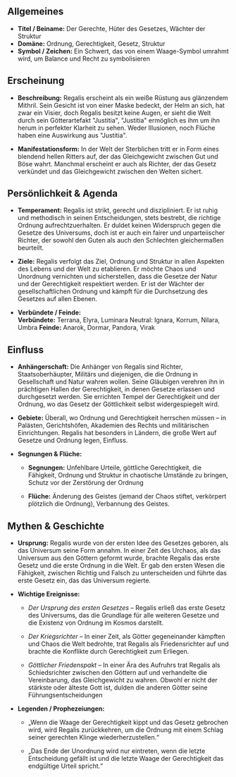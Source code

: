 ## Allgemeines

- **Titel / Beiname:** Der Gerechte, Hüter des Gesetzes, Wächter der Struktur
- **Domäne:** Ordnung, Gerechtigkeit, Gesetz, Struktur
- **Symbol / Zeichen:** Ein Schwert, das von einem Waage-Symbol umrahmt wird, um Balance und Recht zu symbolisieren


## Erscheinung

- **Beschreibung:** Regalis erscheint als ein weiße Rüstung aus glänzendem Mithril. Sein Gesicht ist von einer Maske bedeckt, der Helm an sich, hat zwar ein Visier, doch Regalis besitzt keine Augen, er sieht die Welt durch sein Götterartefakt "Justitia", "Justitia" ermöglich es ihm um ihn herum in perfekter Klarheit zu sehen. Weder Illusionen, noch Flüche haben eine Auswirkung aus "Justitia".
    
- **Manifestationsform:** In der Welt der Sterblichen tritt er in Form eines blendend hellen Ritters auf, der das Gleichgewicht zwischen Gut und Böse wahrt. Manchmal erscheint er auch als Richter, der das Gesetz verkündet und das Gleichgewicht zwischen den Welten sichert.
    

## Persönlichkeit & Agenda

- **Temperament:** Regalis ist strikt, gerecht und diszipliniert. Er ist ruhig und methodisch in seinen Entscheidungen, stets bestrebt, die richtige Ordnung aufrechtzuerhalten. Er duldet keinen Widerspruch gegen die Gesetze des Universums, doch ist er auch ein fairer und unparteiischer Richter, der sowohl den Guten als auch den Schlechten gleichermaßen beurteilt.
    
- **Ziele:** Regalis verfolgt das Ziel, Ordnung und Struktur in allen Aspekten des Lebens und der Welt zu etablieren. Er möchte Chaos und Unordnung vernichten und sicherstellen, dass die Gesetze der Natur und der Gerechtigkeit respektiert werden. Er ist der Wächter der gesellschaftlichen Ordnung und kämpft für die Durchsetzung des Gesetzes auf allen Ebenen.
    
- **Verbündete / Feinde:**  
    **Verbündete:** Terrana, Elyra, Luminara
    Neutral: Ignara, Korrum, Nilara, Umbra
    **Feinde:** Anarok, Dormar, Pandora, Virak
    

## Einfluss

- **Anhängerschaft:** Die Anhänger von Regalis sind Richter, Staatsoberhäupter, Militärs und diejenigen, die die Ordnung in Gesellschaft und Natur wahren wollen. Seine Gläubigen verehren ihn in prächtigen Hallen der Gerechtigkeit, in denen Gesetze erlassen und durchgesetzt werden. Sie errichten Tempel der Gerechtigkeit und der Ordnung, wo das Gesetz der Göttlichkeit selbst widergespiegelt wird.
    
- **Gebiete:** Überall, wo Ordnung und Gerechtigkeit herrschen müssen – in Palästen, Gerichtshöfen, Akademien des Rechts und militärischen Einrichtungen. Regalis hat besonders in Ländern, die große Wert auf Gesetze und Ordnung legen, Einfluss.
    
- **Segnungen & Flüche:**
    
    - **Segnungen:** Unfehlbare Urteile, göttliche Gerechtigkeit, die Fähigkeit, Ordnung und Struktur in chaotische Umstände zu bringen, Schutz vor der Zerstörung der Ordnung
        
    - **Flüche:** Änderung des Geistes (jemand der Chaos stiftet, verkörpert plötzlich die Ordnung), Verbannung des Geistes.
        

## Mythen & Geschichte

- **Ursprung:** Regalis wurde von der ersten Idee des Gesetzes geboren, als das Universum seine Form annahm. In einer Zeit des Urchaos, als das Universum aus den Göttern geformt wurde, brachte Regalis das erste Gesetz und die erste Ordnung in die Welt. Er gab den ersten Wesen die Fähigkeit, zwischen Richtig und Falsch zu unterscheiden und führte das erste Gesetz ein, das das Universum regierte.
    
- **Wichtige Ereignisse:**
    
    - _Der Ursprung des ersten Gesetzes_ – Regalis erließ das erste Gesetz des Universums, das die Grundlage für alle weiteren Gesetze und die Existenz von Ordnung im Kosmos darstellt.
        
    - _Der Kriegsrichter_ – In einer Zeit, als Götter gegeneinander kämpften und Chaos die Welt bedrohte, trat Regalis als Friedensrichter auf und brachte die Konflikte durch Gerechtigkeit zum Erliegen.
        
    - _Göttlicher Friedenspakt_ – In einer Ära des Aufruhrs trat Regalis als Schiedsrichter zwischen den Göttern auf und verhandelte die Vereinbarung, das Gleichgewicht zu wahren. Obwohl er nicht der stärkste oder älteste Gott ist, dulden die anderen Götter seine Führungsentscheidungen
        
- **Legenden / Prophezeiungen:**
    
    - „Wenn die Waage der Gerechtigkeit kippt und das Gesetz gebrochen wird, wird Regalis zurückkehren, um die Ordnung mit einem Schlag seiner gerechten Klinge wiederherzustellen.“
        
    - „Das Ende der Unordnung wird nur eintreten, wenn die letzte Entscheidung gefällt ist und die letzte Waage der Gerechtigkeit das endgültige Urteil spricht.“